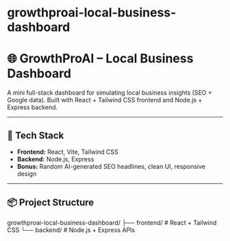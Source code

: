 # growthproai-local-business-dashboard

# 🌐 GrowthProAI – Local Business Dashboard

A mini full-stack dashboard for simulating local business insights (SEO + Google data). Built with React + Tailwind CSS frontend and Node.js + Express backend.

---

## 🚀 Tech Stack
- **Frontend:** React, Vite, Tailwind CSS
- **Backend:** Node.js, Express
- **Bonus:** Random AI-generated SEO headlines, clean UI, responsive design

---

## 📦 Project Structure

growthproai-local-business-dashboard/
├── frontend/ # React + Tailwind CSS
└── backend/ # Node.js + Express APIs
